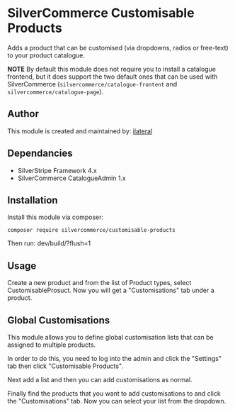 SilverCommerce Customisable Products
====================================

Adds a product that can be customised (via dropdowns, radios or free-text)
to your product catalogue.

**NOTE** By default this module does not require you to install a catalogue
frontend, but it does support the two default ones that can be used with 
SilverCommerce (`silvercommerce/catalogue-frontent` and `silvercommerce/catalogue-page`). 


## Author

This module is created and maintained by:
[ilateral](https://ilateralweb.co.uk)

## Dependancies

* SilverStripe Framework 4.x
* SilverCommerce CatalogueAdmin 1.x

## Installation

Install this module via composer:

    composer require silvercommerce/customisable-products

Then run: dev/build/?flush=1

## Usage

Create a new product and from the list of Product types, select
CustomisableProsuct. Now you will get a "Customisations" tab under a
product.

## Global Customisations

This module allows you to define global customisation lists that can be
assigned to multiple products.

In order to do this, you need to log into the admin and click the "Settings"
tab then click "Customisable Products".

Next add a list and then you can add customisations as normal.

Finally find the products that you want to add customisations to and click
the "Customisations" tab. Now you can select your list from the dropdown.
